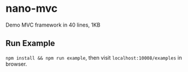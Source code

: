 # nano-mvc
Demo MVC framework in 40 lines, 1KB

## Run Example
`npm install && npm run example`, then visit `localhost:10008/examples` in browser.
